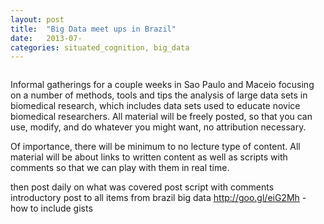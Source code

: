 ```yaml
---
layout: post
title:  "Big Data meet ups in Brazil"
date:   2013-07-
categories: situated_cognition, big_data
---
```


![]()

Informal gatherings for a couple weeks in Sao Paulo and Maceio focusing on a number of methods, tools and tips the analysis of large data sets in biomedical research, which includes data sets used to educate novice biomedical researchers. All material will be freely posted, so that you can use, modify, and do whatever you might want, no attribution necessary.

Of importance, there will be minimum to no lecture type of content. All material will be about links to written content as well as scripts with comments so that we can play with them in real time. 

then post daily on what was covered
post script with comments
introductory post to all items from brazil big data
http://goo.gl/eiG2Mh - how to include gists
